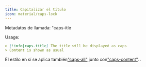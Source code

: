 ```yaml
---
title: Capitalizar el título
icon: material/caps-lock
---
```


Metadatos de llamada: "caps-itle

Usage:

```md
> [!info|caps-title] The title will be displayed as caps
> Content is shown as usual
```

El estilo en sí se aplica también["caps-all"](../combined-styling/page-16.md)
junto con["caps-content"](../content-styling/page-6.md).
.

